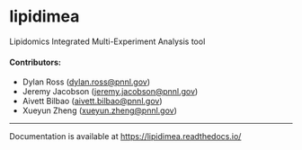 # lipidimea
Lipidomics Integrated Multi-Experiment Analysis tool

#### Contributors:
- Dylan Ross (dylan.ross@pnnl.gov)
- Jeremy Jacobson (jeremy.jacobson@pnnl.gov)
- Aivett Bilbao (aivett.bilbao@pnnl.gov)
- Xueyun Zheng (xueyun.zheng@pnnl.gov)

<hr>


Documentation is available at https://lipidimea.readthedocs.io/

